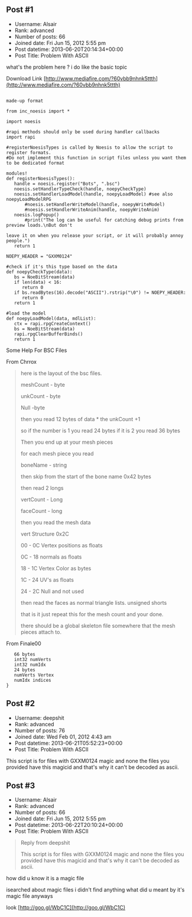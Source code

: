 ## Post #1
- Username: Alsair
- Rank: advanced
- Number of posts: 66
- Joined date: Fri Jun 15, 2012 5:55 pm
- Post datetime: 2013-06-20T20:14:34+00:00
- Post Title: Problem With ASCII

what's the problem here ?
i do like the basic topic


Download Link
[http://www.mediafire.com/?60vbb9nhnk5ttth](http://www.mediafire.com/?60vbb9nhnk5ttth)

```

made-up format

from inc_noesis import *

import noesis

#rapi methods should only be used during handler callbacks
import rapi

#registerNoesisTypes is called by Noesis to allow the script to register formats.
#Do not implement this function in script files unless you want them to be dedicated format 

modules!
def registerNoesisTypes():
   handle = noesis.register("Bots", ".bsc")
   noesis.setHandlerTypeCheck(handle, noepyCheckType)
   noesis.setHandlerLoadModel(handle, noepyLoadModel) #see also noepyLoadModelRPG
       #noesis.setHandlerWriteModel(handle, noepyWriteModel)
       #noesis.setHandlerWriteAnim(handle, noepyWriteAnim)
   noesis.logPopup()
       #print("The log can be useful for catching debug prints from preview loads.\nBut don't 

leave it on when you release your script, or it will probably annoy people.")
   return 1

NOEPY_HEADER = "GXXM0124"

#check if it's this type based on the data
def noepyCheckType(data):
   bs = NoeBitStream(data)
   if len(data) < 16:
      return 0
   if bs.readBytes(16).decode("ASCII").rstrip("\0") != NOEPY_HEADER:
      return 0
   return 1       

#load the model
def noepyLoadModel(data, mdlList):
   ctx = rapi.rpgCreateContext()
   bs = NoeBitStream(data)
   rapi.rpgClearBufferBinds()   
   return 1
```


Some Help For BSC Files

From Chrrox

> here is the layout of the bsc files.
>
> meshCount - byte
>
> unkCount - byte
>
> Null -byte
>
> then you read 12 bytes of data * the unkCount +1
>
> so if the number is 1 you read 24 bytes if it is 2 you read 36 bytes
>
> Then you end up at your mesh pieces
>
> for each mesh piece you read
>
> boneName - string
>
> then skip from the start of the bone name 0x42 bytes
>
> then read 2 longs
>
> vertCount - Long
>
> faceCount - long
>
> 
>
> then you read the mesh data
>
> vert Structure 0x2C
>
> 00 - 0C Vertex positions as floats
>
> 0C - 18 normals as floats
>
> 18 - 1C Vertex Color as bytes
>
> 1C - 24 UV's as floats
>
> 24 - 2C Null and not used
>
> 
>
> then read the faces as normal triangle lists. unsigned shorts
>
> 
>
> that is it just repeat this for the mesh count and your done.
>
> 
>
> there should be a global skeleton file somewhere that the mesh pieces attach to.

From Finale00

```
   66 bytes
   int32 numVerts
   int32 numIdx
   24 bytes
   numVerts Vertex
   numIdx indices
}
```
## Post #2
- Username: deepshit
- Rank: advanced
- Number of posts: 76
- Joined date: Wed Feb 01, 2012 4:43 am
- Post datetime: 2013-06-21T05:52:23+00:00
- Post Title: Problem With ASCII

This script is for files with GXXM0124 magic and none the files you provided have this magicid and that's why it can't be decoded as ascii.
## Post #3
- Username: Alsair
- Rank: advanced
- Number of posts: 66
- Joined date: Fri Jun 15, 2012 5:55 pm
- Post datetime: 2013-06-22T20:10:24+00:00
- Post Title: Problem With ASCII

> Reply from deepshit
>
> This script is for files with GXXM0124 magic and none the files you provided have this magicid and that's why it can't be decoded as ascii.

how did u know it is a magic file

isearched about magic files i didn't find anything  what did u meant by it's magic file anyways

look [http://goo.gl/WbC1C](http://goo.gl/WbC1C)
